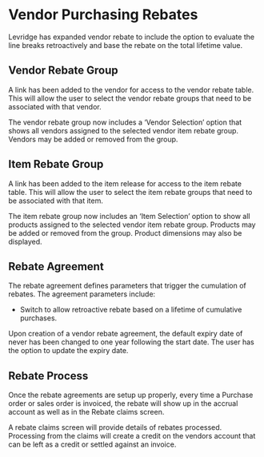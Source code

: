 ﻿# Vendor Purchasing Rebates
Levridge has expanded vendor rebate to include the option to evaluate the line breaks retroactively and base the rebate on the total lifetime value. 

## Vendor Rebate Group
A link has been added to the vendor for access to the vendor rebate table. This will allow the user to select the vendor rebate groups that need to be associated with that vendor.

The vendor rebate group now includes a ‘Vendor Selection’ option that shows all vendors assigned to the selected vendor item rebate group. Vendors may be added or removed from the group.

## Item Rebate Group
A link has been added to the item release for access to the item rebate table. This will allow the user to select the item rebate groups that need to be associated with that item.

The item rebate group now includes an ‘Item Selection’ option to show all products assigned to the selected vendor item rebate group. Products may be added or removed from the group.  Product dimensions may also be displayed. 

## Rebate Agreement
The rebate agreement defines parameters that trigger the cumulation of rebates. The agreement parameters include:

- Switch to allow retroactive rebate based on a lifetime of cumulative purchases.

Upon creation of a vendor rebate agreement, the default expiry date of never has been changed to one year following the start date. The user has the option to update the expiry date.

## Rebate Process
Once the rebate agreements are setup up properly, every time a Purchase order or sales order is invoiced, the rebate will show up in the accrual account as well as in the Rebate claims screen.  

A rebate claims screen will provide details of rebates processed.  Processing from the claims will create a credit on the vendors account that can be left as a credit or settled against an invoice. 